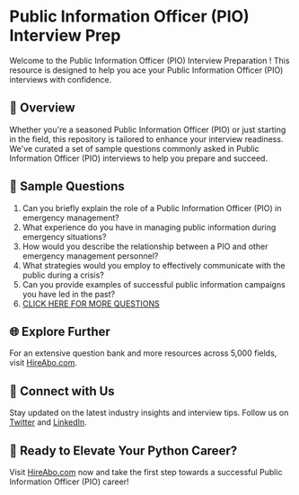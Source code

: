 # Public Information Officer (PIO) Interview Prep

Welcome to the Public Information Officer (PIO) Interview Preparation ! This resource is designed to help you ace your Public Information Officer (PIO) interviews with confidence.

## 🚀 Overview

Whether you're a seasoned Public Information Officer (PIO) or just starting in the field, this repository is tailored to enhance your interview readiness. We've curated a set of sample questions commonly asked in Public Information Officer (PIO) interviews to help you prepare and succeed.

## 📝 Sample Questions

1. Can you briefly explain the role of a Public Information Officer (PIO) in emergency management?
2. What experience do you have in managing public information during emergency situations?
3. How would you describe the relationship between a PIO and other emergency management personnel?
4. What strategies would you employ to effectively communicate with the public during a crisis?
5. Can you provide examples of successful public information campaigns you have led in the past?
6. [CLICK HERE FOR MORE QUESTIONS](https://hireabo.com/job/17_4_15/Public%20Information%20Officer%20PIO)

## 🌐 Explore Further

For an extensive question bank and more resources across 5,000 fields, visit [HireAbo.com](https://www.hireabo.com).

## 📱 Connect with Us

Stay updated on the latest industry insights and interview tips. Follow us on [Twitter](https://twitter.com/hireabo) and [LinkedIn](https://www.linkedin.com/in/hire-abo-3609972a8/).

## 🚀 Ready to Elevate Your Python Career?

Visit [HireAbo.com](https://www.hireabo.com) now and take the first step towards a successful Public Information Officer (PIO) career!